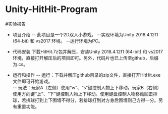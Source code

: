 # Unity-HitHit-Program
#实验报告
- 项目介绍
  -- 此项目是一个2D双人小游戏。
  --实现环境为Unity 2018.4.12f1 (64-bit) 和 vs2017 环境。
  --运行环境为PC。
  
- 代码安装
   下载HitHit.7z包并解压，安装Unity 2018.4.12f1 (64-bit) 和 vs2017 环境，直接打开解压后的项目即可。另外，代码片也已上传至github，后缀为.cs。
  
-  运行和操作
  -- 运行：下载并解压github目录的zip文件，直接打开HitHit.exe文件即可开始游戏。  
  -- 玩法：玩家A（左侧）使用“w”、“s”键控制人物上下移动，玩家B（右侧）使用方向键“上”、“下”键控制人物上下移动。使用键盘控制人物移动回击排球，若排球打到上下围墙不得分，若排球打到对方身后围墙则己方得一分。另有重置功能。
